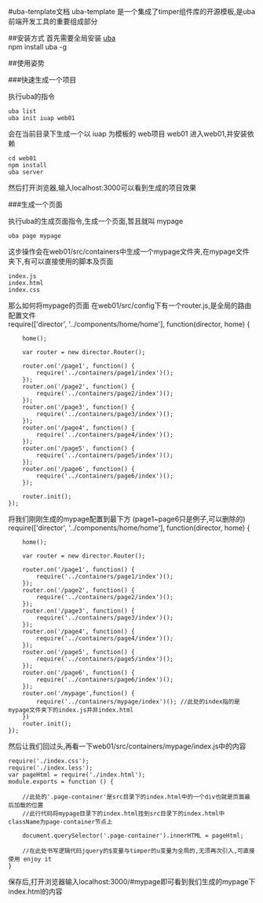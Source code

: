 #uba-template文档
uba-template 是一个集成了timper组件库的开源模板,是uba前端开发工具的重要组成部分

##安装方式
首先需要全局安装 [uba](uba.md)
​    
    npm install uba -g

##使用姿势

###快速生成一个项目

执行uba的指令

    uba list
    uba init iuap web01
会在当前目录下生成一个以 iuap 为模板的 web项目 web01
进入web01,并安装依赖

    cd web01
    npm install
    uba server
然后打开浏览器,输入localhost:3000可以看到生成的项目效果

###生成一个页面

执行uba的生成页面指令,生成一个页面,暂且就叫 mypage

    uba page mypage
这步操作会在web01/src/containers中生成一个mypage文件夹,在mypage文件夹下,有可以直接使用的脚本及页面

    index.js
    index.html
    index.css
那么如何将mypage的页面
在web01/src/config下有一个router.js,是全局的路由配置文件
​    
    require(['director', '../components/home/home'], function(director, home) {

        home();

        var router = new director.Router();

        router.on('/page1', function() {
            require('../containers/page1/index')();
        });
        router.on('/page2', function() {
            require('../containers/page2/index')();
        });
        router.on('/page3', function() {
            require('../containers/page3/index')();
        });
        router.on('/page4', function() {
            require('../containers/page4/index')();
        });
        router.on('/page5', function() {
            require('../containers/page5/index')();
        });
        router.on('/page6', function() {
            require('../containers/page6/index')();
        });
    
        router.init();
    });

将我们刚刚生成的mypage配置到最下方 (page1~page6只是例子,可以删除的)
​    
    require(['director', '../components/home/home'], function(director, home) {

        home();

        var router = new director.Router();

        router.on('/page1', function() {
            require('../containers/page1/index')();
        });
        router.on('/page2', function() {
            require('../containers/page2/index')();
        });
        router.on('/page3', function() {
            require('../containers/page3/index')();
        });
        router.on('/page4', function() {
            require('../containers/page4/index')();
        });
        router.on('/page5', function() {
            require('../containers/page5/index')();
        });
        router.on('/page6', function() {
            require('../containers/page6/index')();
        });
        router.on('/mypage',function() {
            require('../containers/mypage/index')(); //此处的index指的是mypage文件夹下的index.js并非index.html
        })
        router.init();
    });

然后让我们回过头,再看一下web01/src/containers/mypage/index.js中的内容

    require('./index.css');
    require('./index.less');
    var pageHtml = require('./index.html');
    module.exports = function () {
    
        //此处的'.page-container'是src目录下的index.html中的一个div也就是页面最后加载的位置
        //此行代码将mypage目录下的index.html挂到src目录下的index.html中className为page-container节点上
    
        document.querySelector('.page-container').innerHTML = pageHtml;
        
        //在此处书写逻辑代码jquery的$变量与timper的u变量为全局的,无须再次引入,可直接使用 enjoy it
    }

保存后,打开浏览器输入localhost:3000/#mypage即可看到我们生成的mypage下index.html的内容

